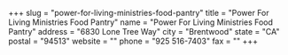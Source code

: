 +++
slug = "power-for-living-ministries-food-pantry"
title = "Power For Living Ministries Food Pantry"
name = "Power For Living Ministries Food Pantry"
address = "6830 Lone Tree Way"
city = "Brentwood"
state = "CA"
postal = "94513"
website = ""
phone = "925 516-7403"
fax = ""
+++

